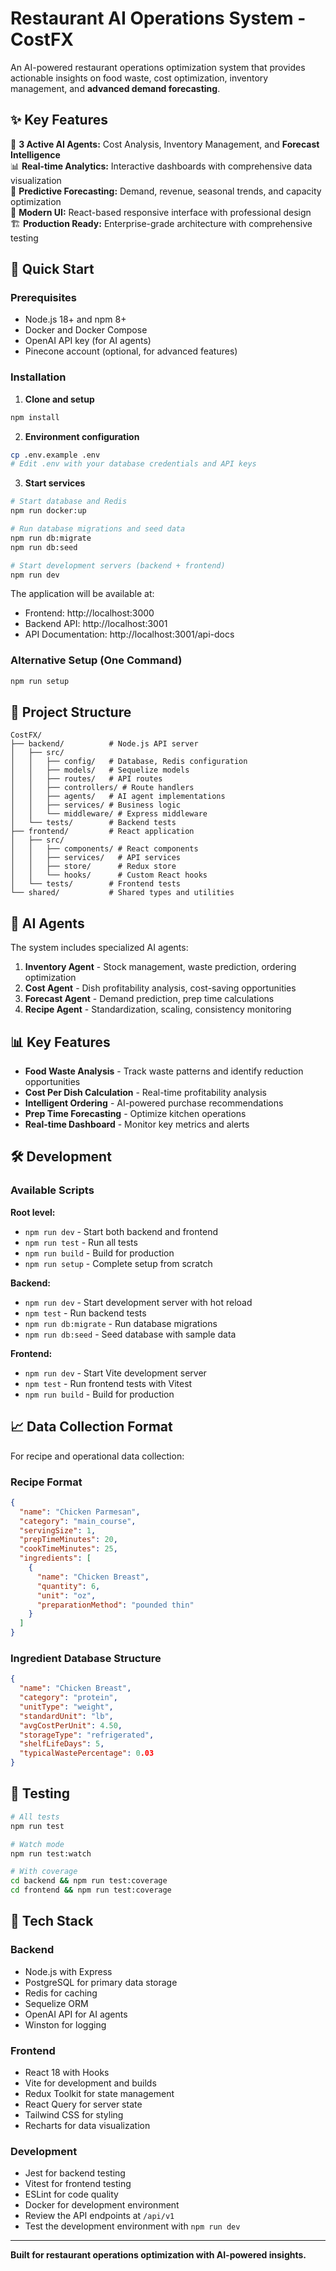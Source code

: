 # Restaurant AI Operations System - CostFX

An AI-powered restaurant operations optimization system that provides actionable insights on food waste, cost optimization, inventory management, and **advanced demand forecasting**. 

## ✨ Key Features

🤖 **3 Active AI Agents:** Cost Analysis, Inventory Management, and **Forecast Intelligence**  
📊 **Real-time Analytics:** Interactive dashboards with comprehensive data visualization  
🔮 **Predictive Forecasting:** Demand, revenue, seasonal trends, and capacity optimization  
📱 **Modern UI:** React-based responsive interface with professional design  
🏗️ **Production Ready:** Enterprise-grade architecture with comprehensive testing  

## 🚀 Quick Start

### Prerequisites
- Node.js 18+ and npm 8+
- Docker and Docker Compose
- OpenAI API key (for AI agents)
- Pinecone account (optional, for advanced features)

### Installation

1. **Clone and setup**
```bash
npm install
```

2. **Environment configuration**
```bash
cp .env.example .env
# Edit .env with your database credentials and API keys
```

3. **Start services**
```bash
# Start database and Redis
npm run docker:up

# Run database migrations and seed data
npm run db:migrate
npm run db:seed

# Start development servers (backend + frontend)
npm run dev
```

The application will be available at:
- Frontend: http://localhost:3000
- Backend API: http://localhost:3001
- API Documentation: http://localhost:3001/api-docs

### Alternative Setup (One Command)
```bash
npm run setup
```

## 📁 Project Structure

```
CostFX/
├── backend/          # Node.js API server
│   ├── src/
│   │   ├── config/   # Database, Redis configuration
│   │   ├── models/   # Sequelize models
│   │   ├── routes/   # API routes
│   │   ├── controllers/ # Route handlers
│   │   ├── agents/   # AI agent implementations
│   │   ├── services/ # Business logic
│   │   └── middleware/ # Express middleware
│   └── tests/        # Backend tests
├── frontend/         # React application
│   ├── src/
│   │   ├── components/ # React components
│   │   ├── services/   # API services
│   │   ├── store/      # Redux store
│   │   └── hooks/      # Custom React hooks
│   └── tests/        # Frontend tests
└── shared/           # Shared types and utilities
```

## 🧠 AI Agents

The system includes specialized AI agents:

1. **Inventory Agent** - Stock management, waste prediction, ordering optimization
2. **Cost Agent** - Dish profitability analysis, cost-saving opportunities  
3. **Forecast Agent** - Demand prediction, prep time calculations
4. **Recipe Agent** - Standardization, scaling, consistency monitoring

## 📊 Key Features

- **Food Waste Analysis** - Track waste patterns and identify reduction opportunities
- **Cost Per Dish Calculation** - Real-time profitability analysis
- **Intelligent Ordering** - AI-powered purchase recommendations
- **Prep Time Forecasting** - Optimize kitchen operations
- **Real-time Dashboard** - Monitor key metrics and alerts

## 🛠 Development

### Available Scripts

**Root level:**
- `npm run dev` - Start both backend and frontend
- `npm run test` - Run all tests
- `npm run build` - Build for production
- `npm run setup` - Complete setup from scratch

**Backend:**
- `npm run dev` - Start development server with hot reload
- `npm test` - Run backend tests
- `npm run db:migrate` - Run database migrations
- `npm run db:seed` - Seed database with sample data

**Frontend:**
- `npm run dev` - Start Vite development server
- `npm test` - Run frontend tests with Vitest
- `npm run build` - Build for production

## 📈 Data Collection Format

For recipe and operational data collection:

### Recipe Format
```json
{
  "name": "Chicken Parmesan",
  "category": "main_course",
  "servingSize": 1,
  "prepTimeMinutes": 20,
  "cookTimeMinutes": 25,
  "ingredients": [
    {
      "name": "Chicken Breast",
      "quantity": 6,
      "unit": "oz",
      "preparationMethod": "pounded thin"
    }
  ]
}
```

### Ingredient Database Structure
```json
{
  "name": "Chicken Breast",
  "category": "protein",
  "unitType": "weight",
  "standardUnit": "lb",
  "avgCostPerUnit": 4.50,
  "storageType": "refrigerated",
  "shelfLifeDays": 5,
  "typicalWastePercentage": 0.03
}
```

## 🧪 Testing

```bash
# All tests
npm run test

# Watch mode
npm run test:watch

# With coverage
cd backend && npm run test:coverage
cd frontend && npm run test:coverage
```

## 🔧 Tech Stack

### Backend
- Node.js with Express
- PostgreSQL for primary data storage
- Redis for caching
- Sequelize ORM
- OpenAI API for AI agents
- Winston for logging

### Frontend
- React 18 with Hooks
- Vite for development and builds
- Redux Toolkit for state management
- React Query for server state
- Tailwind CSS for styling
- Recharts for data visualization

### Development
- Jest for backend testing
- Vitest for frontend testing
- ESLint for code quality
- Docker for development environment
- Review the API endpoints at `/api/v1`
- Test the development environment with `npm run dev`

---

**Built for restaurant operations optimization with AI-powered insights.**
